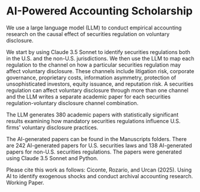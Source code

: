 # AI-Powered Accounting Scholarship

We use a large language model (LLM) to conduct empirical accounting research on the causal effect of securities regulation on voluntary disclosure. 

We start by using Claude 3.5 Sonnet to identify securities regulations both in the U.S. and the non-U.S. jurisdictions. We then use the LLM to map each regulation to the channel on how a particular securities regulation may affect voluntary disclosure. These channels include litigation risk, corporate governance, proprietary costs, information asymmetry, protection of unsophisticated investors, equity issuance, and reputation risk. A securities regulation can affect voluntary disclosure through more than one channel and the LLM writes a separate academic paper for each securities regulation-voluntary disclosure channel combination. 

The LLM generates 380 academic papers with statistically significant results examining how mandatory securities regulations influence U.S. firms' voluntary disclosure practices.

The AI-generated papers can be found in the Manuscripts folders. There are 242 AI-generated papers for U.S. securities laws and 138 AI-generated papers for non-U.S. securities regulations. The papers were generated using Claude 3.5 Sonnet and Python. 

Please cite this work as follows: Ciconte, Rozario, and Urcan (2025). Using AI to identify exogenous shocks and conduct archival accounting research. Working Paper. 
